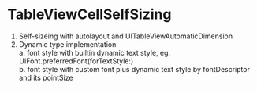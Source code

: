 # TableViewCellSelfSizing
1. Self-sizeing with autolayout and UITableViewAutomaticDimension  
2. Dynamic type implementation  
    a. font style with builtin dynamic text style, eg. UIFont.preferredFont(forTextStyle:)  
    b. font style with custom font plus dynamic text style by fontDescriptor and its pointSize
